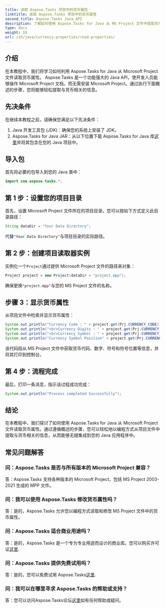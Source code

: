 ```yaml
---
title: 读取 Aspose.Tasks 项目中的货币属性
linktitle: 读取 Aspose.Tasks 项目中的货币属性
second_title: Aspose.Tasks Java API
description: 了解如何使用 Aspose.Tasks for Java 从 MS Project 文件中提取货币信息。提供分步指南。
type: docs
weight: 10
url: /zh/java/currency-properties/read-properties/
---
```

## 介绍
在本教程中，我们将学习如何利用 Aspose.Tasks for Java 从 Microsoft Project 文件读取货币属性。 Aspose.Tasks 是一个功能强大的 Java API，使开发人员能够操作 Microsoft Project 文档，而无需安装 Microsoft Project。通过执行下面概述的步骤，您将能够轻松提取与货币相关的信息。
## 先决条件
在继续本教程之前，请确保您满足以下先决条件：
1. Java 开发工具包 (JDK)：确保您的系统上安装了 JDK。
2.  Aspose.Tasks for Java JAR：从以下位置下载 Aspose.Tasks for Java 库[这里](https://releases.aspose.com/tasks/java/)并将其包含在您的 Java 项目中。
## 导入包
首先将必要的包导入到您的 Java 类中：
```java
import com.aspose.tasks.*;
```
## 第 1 步：设置您的项目目录
首先，设置 Microsoft Project 文件所在的项目目录。您可以按如下方式定义此目录路径：
```java
String dataDir = "Your Data Directory";
```
代替`"Your Data Directory"`与项目目录的实际路径。
## 第 2 步：创建项目读取器实例
实例化一个`Project`通过提供 Microsoft Project 文件的路径来对象：
```java
Project project = new Project(dataDir + "project.mpp");
```
确保更换`"project.mpp"`与您的 MS Project 文件的名称。
## 步骤 3：显示货币属性
从项目文件中检索并显示货币属性：
```java
System.out.println("Currency Code : " + project.get(Prj.CURRENCY_CODE).toString());
System.out.println("<br>Currency Digits : " + project.get(Prj.CURRENCY_DIGITS).toString());
System.out.println("<br>Currency Symbol : " + project.get(Prj.CURRENCY_SYMBOL).toString());
System.out.println("Currency Symbol Position" + project.get(Prj.CURRENCY_SYMBOL_POSITION).toString());
```
该代码段从 MS Project 文件中获取货币代码、数字、符号和符号位置等信息，并将其打印到控制台。
## 第 4 步：流程完成
最后，打印一条消息，指示该过程成功完成：
```java
System.out.println("Process completed Successfully");
```
## 结论
在本教程中，我们探讨了如何使用 Aspose.Tasks for Java 从 Microsoft Project 文件读取货币属性。通过遵循概述的步骤，您可以轻松地以编程方式从项目文件中提取与货币相关的信息，从而能够无缝集成到您的 Java 应用程序中。
## 常见问题解答
### 问：Aspose.Tasks 是否与所有版本的 Microsoft Project 兼容？
答：Aspose.Tasks 支持各种版本的 Microsoft Project，包括 MS Project 2003-2021 生成的 MPP 文件。
### 问：我可以使用 Aspose.Tasks 修改货币属性吗？
答：是的，Aspose.Tasks 允许您以编程方式读取和修改 MS Project 文件中的货币属性。
### 问：Aspose.Tasks 适合商业用途吗？
答：是的，Aspose.Tasks 是一个专为专业用途而设计的商业库。您可以购买许可证[这里](https://purchase.aspose.com/buy).
### 问：Aspose.Tasks 提供免费试用吗？
答：是的，您可以免费试用 Aspose.Tasks[这里](https://releases.aspose.com/).
### 问：我可以在哪里寻求 Aspose.Tasks 的帮助或支持？
答：您可以访问Aspose.Tasks论坛[这里](https://forum.aspose.com/c/tasks/15)如有任何帮助或疑问。
